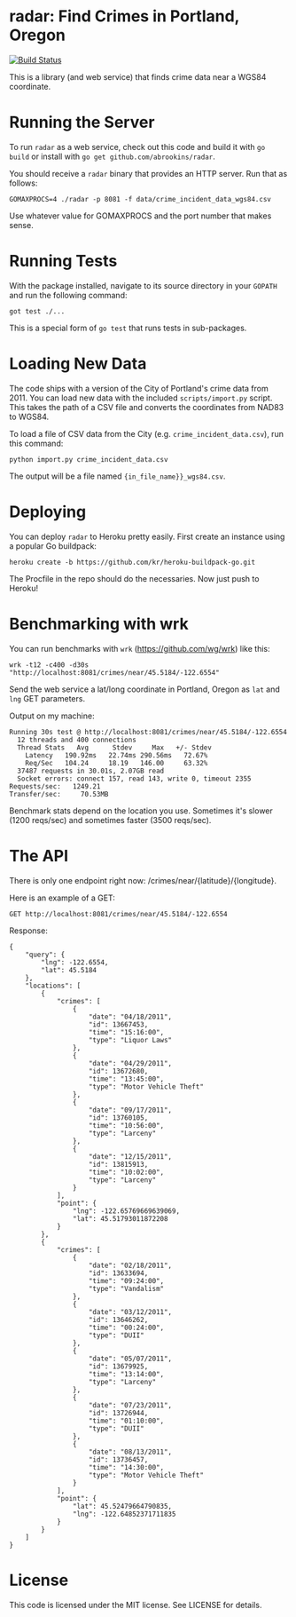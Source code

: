 # radar: Find Crimes in Portland, Oregon

[![Build Status](https://travis-ci.org/abrookins/radar.png)](https://travis-ci.org/abrookins/radar)

This is a library (and web service) that finds crime data near a WGS84
coordinate.

# Running the Server

To run `radar` as a web service, check out this code and build it with `go
build` or install with `go get github.com/abrookins/radar`.

You should receive a `radar` binary that provides an HTTP server. Run that as
follows:

	GOMAXPROCS=4 ./radar -p 8081 -f data/crime_incident_data_wgs84.csv

Use whatever value for GOMAXPROCS and the port number that makes sense.

# Running Tests

With the package installed, navigate to its source directory in your `GOPATH`
and run the following command:

    got test ./...

This is a special form of `go test` that runs tests in sub-packages.

# Loading New Data

The code ships with a version of the City of Portland's crime data from 2011.
You can load new data with the included `scripts/import.py` script. This takes
the path of a CSV file and converts the coordinates from NAD83 to WGS84.

To load a file of CSV data from the City (e.g. `crime_incident_data.csv`), run
this command:

    python import.py crime_incident_data.csv

The output will be a file named `{in_file_name}}_wgs84.csv`.

# Deploying

You can deploy `radar` to Heroku pretty easily. First create an instance using
a popular Go buildpack:

    heroku create -b https://github.com/kr/heroku-buildpack-go.git

The Procfile in the repo should do the necessaries. Now just push to Heroku!

# Benchmarking with wrk

You can run benchmarks with `wrk` (https://github.com/wg/wrk) like this:

    wrk -t12 -c400 -d30s "http://localhost:8081/crimes/near/45.5184/-122.6554"

Send the web service a lat/long coordinate in Portland, Oregon as `lat` and
`lng` GET parameters.

Output on my machine:

    Running 30s test @ http://localhost:8081/crimes/near/45.5184/-122.6554
      12 threads and 400 connections
      Thread Stats   Avg      Stdev     Max   +/- Stdev
        Latency   190.92ms   22.74ms 290.56ms   72.67%
        Req/Sec   104.24     18.19   146.00     63.32%
      37487 requests in 30.01s, 2.07GB read
      Socket errors: connect 157, read 143, write 0, timeout 2355
    Requests/sec:   1249.21
    Transfer/sec:     70.53MB
    
Benchmark stats depend on the location you use. Sometimes it's slower (1200
reqs/sec) and sometimes faster (3500 reqs/sec).

# The API

There is only one endpoint right now: /crimes/near/{latitude}/{longitude}.

Here is an example of a GET:

    GET http://localhost:8081/crimes/near/45.5184/-122.6554

Response:

    {
        "query": {
            "lng": -122.6554,
            "lat": 45.5184
        },
        "locations": [
            {
                "crimes": [
                    {
                        "date": "04/18/2011",
                        "id": 13667453,
                        "time": "15:16:00",
                        "type": "Liquor Laws"
                    },
                    {
                        "date": "04/29/2011",
                        "id": 13672680,
                        "time": "13:45:00",
                        "type": "Motor Vehicle Theft"
                    },
                    {
                        "date": "09/17/2011",
                        "id": 13760105,
                        "time": "10:56:00",
                        "type": "Larceny"
                    },
                    {
                        "date": "12/15/2011",
                        "id": 13815913,
                        "time": "10:02:00",
                        "type": "Larceny"
                    }
                ],
                "point": {
                    "lng": -122.65769669639069,
                    "lat": 45.51793011872208
                }
            },
            {
                "crimes": [
                    {
                        "date": "02/18/2011",
                        "id": 13633694,
                        "time": "09:24:00",
                        "type": "Vandalism"
                    },
                    {
                        "date": "03/12/2011",
                        "id": 13646262,
                        "time": "00:24:00",
                        "type": "DUII"
                    },
                    {
                        "date": "05/07/2011",
                        "id": 13679925,
                        "time": "13:14:00",
                        "type": "Larceny"
                    },
                    {
                        "date": "07/23/2011",
                        "id": 13726944,
                        "time": "01:10:00",
                        "type": "DUII"
                    },
                    {
                        "date": "08/13/2011",
                        "id": 13736457,
                        "time": "14:30:00",
                        "type": "Motor Vehicle Theft"
                    }
                ],
                "point": {
                    "lat": 45.52479664790835,
                    "lng": -122.64852371711835
                }
            }
        ]
    }

# License

This code is licensed under the MIT license. See LICENSE for details.

